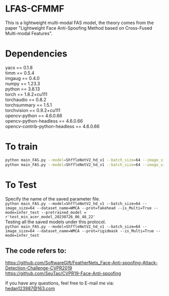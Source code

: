 # LFAS-CFMMF
This is a lightweight multi-modal FAS model, the theory comes from the paper "Lightweight Face Anti-Spoofing Method based on Cross-Fused Multi-modal Features".

# Dependencies
yacs == 0.1.8  
timm == 0.5.4  
imgaug == 0.4.0   
numpy == 1.23.3  
python == 3.8.13    
torch == 1.8.2+cu111  
torchaudio == 0.8.2  
torchsummary == 1.5.1  
torchvision == 0.9.2+cu111  
opencv-python == 4.6.0.66  
opencv-python-headless == 4.6.0.66  
opencv-contrib-python-headless == 4.6.0.66  

# To train
```bash
python main_FAS.py --model=ShffleNetV2_hd_v1 --batch_size=64 --image_size=64 --dataset_name=WMCA --prot=prints --is_Multi=True
python main_FAS.py --model=ShffleNetV2_hd_v1 --batch_size=64 --image_size=64 --dataset_name=WMCA --prot=prints--image_modality=thermal
```

# To Test
Specify the name of the saved parameter file.  
`python main_FAS.py --model=ShffleNetV2_hd_v1 --batch_size=64 --image_size=64 --dataset_name=WMCA --prot=fakehead --is_Multi=True --mode=infer_test --pretrained_model = r'test_min_acer_model_20230726_06_48_22'`  
Testing all the saved models under this protocol.  
`python main_FAS.py --model=ShffleNetV2_hd_v1 --batch_size=64 --image_size=64 --dataset_name=WMCA --prot=rigidmask --is_Multi=True --mode=infer_test`    

## The code refers to:
https://github.com/SoftwareGift/FeatherNets_Face-Anti-spoofing-Attack-Detection-Challenge-CVPR2019  
https://github.com/SeuTao/CVPR19-Face-Anti-spoofing  

    
If you have any questions, feel free to E-mail me via: hedan123987@163.com
